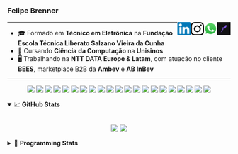 <h3>Felipe Brenner</h3>

<a href="https://app.rocketseat.com.br/me/felipebrenner" target="_blank" rel="nofollow"><img align="right" width="30rem" src="./assets/rocketseat-black.png" alt="Rocketseat: @felipebrenner"/></a>
<a href="https://api.whatsapp.com/send?phone=5551995585968" target="_blank" rel="nofollow"><img align="right" width="30rem" src="./assets/whatsapp.png" alt="Whatsapp: +55 51995585968"/></a>
<a href="https://www.instagram.com/felipeobrenner/" target="_blank" rel="nofollow"><img align="right" width="30rem" src="./assets/instagram.png" alt="Instagram: @felipeobrenner"/></a>
<a href="https://www.linkedin.com/in/felipe-de-oliveira-brenner/" target="_blank" rel="nofollow"><img align="right" width="30rem" src="./assets/linkedin.png" alt="LinkedIn: @felipe-de-oliveira-brenner"/></a>

---

- 🎓 Formado em **Técnico em Eletrônica** na **Fundação Escola Técnica Liberato Salzano Vieira da Cunha**
- 📓 Cursando **Ciência da Computação** na **Unisinos**
- 🖥️ Trabalhando na **NTT DATA Europe & Latam**, com atuação no cliente **BEES**, marketplace B2B da **Ambev** e **AB InBev**

---

<p align='center'>
  <img width="35rem" src="https://cdn.jsdelivr.net/gh/devicons/devicon/icons/react/react-original.svg" />
  <img width="35rem" src="https://cdn.jsdelivr.net/gh/devicons/devicon/icons/nextjs/nextjs-line.svg" />
  <img width="35rem" src="https://cdn.jsdelivr.net/gh/devicons/devicon/icons/javascript/javascript-plain.svg" />
  <img width="35rem" src="https://cdn.jsdelivr.net/gh/devicons/devicon/icons/typescript/typescript-plain.svg" />
  <img width="35rem" src="https://cdn.jsdelivr.net/gh/devicons/devicon/icons/jest/jest-plain.svg" />
  <img width="35rem" src="https://cdn.jsdelivr.net/gh/devicons/devicon/icons/redux/redux-original.svg" />
  <img width="35rem" src="https://cdn.jsdelivr.net/gh/devicons/devicon/icons/storybook/storybook-original.svg" />
  <img width="35rem" src="https://cdn.jsdelivr.net/gh/devicons/devicon/icons/sass/sass-original.svg" />
  <img width="35rem" src="https://cdn.jsdelivr.net/gh/devicons/devicon/icons/materialui/materialui-plain.svg" />
  <img width="35rem" src="https://cdn.jsdelivr.net/gh/devicons/devicon/icons/css3/css3-plain.svg" />
  <img width="35rem" src="https://cdn.jsdelivr.net/gh/devicons/devicon/icons/html5/html5-plain.svg" />
  <img width="35rem" src="https://cdn.jsdelivr.net/gh/devicons/devicon/icons/docker/docker-plain.svg" />
  <img width="35rem" src="https://cdn.jsdelivr.net/gh/devicons/devicon/icons/azure/azure-original.svg" />
  <img width="35rem" src="https://cdn.jsdelivr.net/gh/devicons/devicon/icons/vscode/vscode-original.svg" />
  <img width="35rem" src="https://cdn.jsdelivr.net/gh/devicons/devicon/icons/git/git-original.svg" />
  <img width="35rem" src="https://cdn.jsdelivr.net/gh/devicons/devicon/icons/yarn/yarn-original.svg" />
  <img width="35rem" src="https://cdn.jsdelivr.net/gh/devicons/devicon/icons/npm/npm-original-wordmark.svg" />
  <img width="35rem" src="https://cdn.jsdelivr.net/gh/devicons/devicon/icons/microsoftsqlserver/microsoftsqlserver-plain.svg" />
  <img width="35rem" src="https://cdn.jsdelivr.net/gh/devicons/devicon/icons/oracle/oracle-original.svg" />
  <img width="35rem" src="https://cdn.jsdelivr.net/gh/devicons/devicon/icons/linux/linux-plain.svg" />
  <img width="35rem" src="https://cdn.jsdelivr.net/gh/devicons/devicon/icons/ubuntu/ubuntu-plain.svg" />
</p>

<details open>
  <summary>📈 <b>GitHub Stats</b></summary>
  <br>
  <p align="center">
  <img src="https://github-readme-stats.vercel.app/api?username=felipebrenner&show_icons=true&theme=dark"/>
  <img src="https://github-readme-stats.vercel.app/api/top-langs/?username=felipebrenner&layout=compact&theme=dark">
  </p>

</details>

<details>
  <summary>🤖 <b>Programming Stats</b></summary>
  <br/>

  <!--START_SECTION:waka-->
![Code Time](http://img.shields.io/badge/Code%20Time-3%2C094%20hrs%2050%20mins-blue)

**🐱 My GitHub Data** 

> 📦 460.0 kB Used in GitHub's Storage 
 > 
> 🏆 52 Contributions in the Year 2024
 > 
> 🚫 Not Opted to Hire
 > 
> 📜 29 Public Repositories 
 > 
> 🔑 6 Private Repositories 
 > 
**I'm an Early 🐤** 

```text
🌞 Morning                164 commits         ███░░░░░░░░░░░░░░░░░░░░░░   13.37 % 
🌆 Daytime                477 commits         ██████████░░░░░░░░░░░░░░░   38.88 % 
🌃 Evening                551 commits         ███████████░░░░░░░░░░░░░░   44.91 % 
🌙 Night                  35 commits          █░░░░░░░░░░░░░░░░░░░░░░░░   02.85 % 
```
📅 **I'm Most Productive on Wednesday** 

```text
Monday                   206 commits         ████░░░░░░░░░░░░░░░░░░░░░   16.79 % 
Tuesday                  178 commits         ████░░░░░░░░░░░░░░░░░░░░░   14.51 % 
Wednesday                218 commits         ████░░░░░░░░░░░░░░░░░░░░░   17.77 % 
Thursday                 154 commits         ███░░░░░░░░░░░░░░░░░░░░░░   12.55 % 
Friday                   136 commits         ███░░░░░░░░░░░░░░░░░░░░░░   11.08 % 
Saturday                 158 commits         ███░░░░░░░░░░░░░░░░░░░░░░   12.88 % 
Sunday                   177 commits         ████░░░░░░░░░░░░░░░░░░░░░   14.43 % 
```


📊 **This Week I Spent My Time On** 

```text
💬 Programming Languages: 
TypeScript               9 hrs 46 mins       ████████████████████░░░░░   81.98 % 
SCSS                     44 mins             ██░░░░░░░░░░░░░░░░░░░░░░░   06.24 % 
JSON                     44 mins             ██░░░░░░░░░░░░░░░░░░░░░░░   06.19 % 
Python                   26 mins             █░░░░░░░░░░░░░░░░░░░░░░░░   03.71 % 
Other                    8 mins              ░░░░░░░░░░░░░░░░░░░░░░░░░   01.24 % 

🔥 Editors: 
VS Code                  11 hrs 54 mins      █████████████████████████   100.00 % 

🐱‍💻 Projects: 
nfa-post-sales           4 hrs 9 mins        █████████░░░░░░░░░░░░░░░░   34.91 % 
web-link-order-tracking  3 hrs 47 mins       ████████░░░░░░░░░░░░░░░░░   31.75 % 
nfa-components-react     1 hr 43 mins        ████░░░░░░░░░░░░░░░░░░░░░   14.54 % 
encoding-decoding-algorit1 hr 6 mins         ██░░░░░░░░░░░░░░░░░░░░░░░   09.27 % 
web-link-cart            42 mins             ██░░░░░░░░░░░░░░░░░░░░░░░   06.01 % 

💻 Operating System: 
Windows                  8 hrs 56 mins       ███████████████████░░░░░░   75.03 % 
Mac                      2 hrs 58 mins       ██████░░░░░░░░░░░░░░░░░░░   24.97 % 
```

**I Mostly Code in TypeScript** 

```text
TypeScript               15 repos            ██████████░░░░░░░░░░░░░░░   40.54 % 
JavaScript               4 repos             ███░░░░░░░░░░░░░░░░░░░░░░   10.81 % 
Python                   3 repos             ██░░░░░░░░░░░░░░░░░░░░░░░   08.11 % 
C                        3 repos             ██░░░░░░░░░░░░░░░░░░░░░░░   08.11 % 
SystemVerilog            1 repo              █░░░░░░░░░░░░░░░░░░░░░░░░   02.70 % 
```




 Last Updated on 08/10/2024 02:54:21 UTC
<!--END_SECTION:waka-->
</details>
